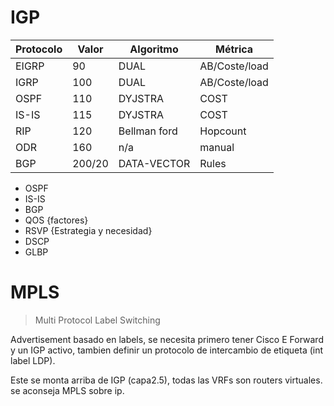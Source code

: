 # IGP

| Protocolo | Valor  | Algoritmo    | Métrica       |
| --------- | ------ | ------------ | ------------- |
| EIGRP     | 90     | DUAL         | AB/Coste/load |
| IGRP      | 100    | DUAL         | AB/Coste/load |
| OSPF      | 110    | DYJSTRA      | COST          |
| IS-IS     | 115    | DYJSTRA      | COST          |
| RIP       | 120    | Bellman ford | Hopcount      |
| ODR       | 160    | n/a          | manual        |
| BGP       | 200/20 | DATA-VECTOR  | Rules         |



+ OSPF
+ IS-IS
+ BGP
+ QOS {factores}
+ RSVP {Estrategia y necesidad}
+ DSCP
+ GLBP

# MPLS

> Multi Protocol Label Switching

Advertisement basado en labels, se necesita primero tener Cisco E Forward y un IGP activo, tambien definir un protocolo de intercambio de etiqueta (int label LDP).

Este se monta arriba de IGP (capa2.5), todas las VRFs son routers virtuales. se aconseja MPLS sobre ip.